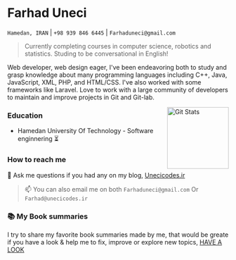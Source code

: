 # Farhad Uneci
`Hamedan, IRAN` | `+98 939 846 6445` | `Farhaduneci@gmail.com`

> Currently completing courses in computer science, robotics and statistics. Studing to be conversational in English!

Web developer, web design eager, I've been endeavoring both to study and grasp knowledge about many programming languages including C++, Java, JavaScript, XML, PHP, and HTML/CSS. I've also worked with some frameworks like Laravel. Love to work with a large community of developers to maintain and improve projects in Git and Git-lab.

<a href="https://github.com/farhaduneci"><img alt="Git Stats" src="https://github-readme-stats.vercel.app/api?username=farhaduneci" align="right" height="140" /></a>

### Education
- Hamedan University Of Technology - Software enginnering :hourglass_flowing_sand:

### How to reach me

💬 Ask me questions if you had any on my blog, [Unecicodes.ir](https://unecicodes.ir)

> 📫 You can also email me on both `Farhaduneci@gmail.com` Or `Farhad@unecicodes.ir`

### :books: My Book summaries
I try to share my favorite book summaries made by me, that would be greate if you have a look & help me to fix, improve or explore new topics, [HAVE A LOOK](https://github.com/Farhaduneci/booksums)

